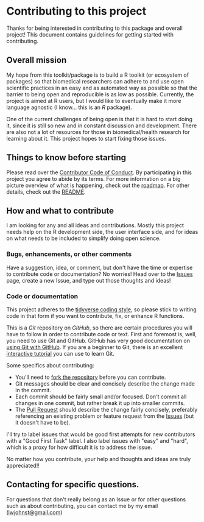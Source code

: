 
# Contributing to this project

Thanks for being interested in contributing to this package and overall project!
This document contains guidelines for getting started with contributing.

## Overall mission

My hope from this toolkit/package is to build a R toolkit (or ecosystem of
packages) so that biomedical researchers can adhere to and use open scientific
practices in an easy and as automated way as possible so that the barrier to
being open and reproducible is as low as possible. Currently, the project is
aimed at R users, but I would like to eventually make it more language agnostic
(I know... this is an *R* package).

One of the current challenges of being open is that it is hard to start doing it,
since it is still so new and in constant discussion and development. There are
also not a lot of resources for those in biomedical/health research for learning
about it. This project hopes to start fixing those issues.

## Things to know before starting

Please read over the [Contributor Code of Conduct](CONDUCT.md). By participating
in this project you agree to abide by its terms. For more information on a big
picture overview of what is happening, check out the [roadmap](ROADMAP.md). For
other details, check out the [README](README.md).

## How and what to contribute

I am looking for any and all ideas and contributions. Mostly this project needs
help on the R development side, the user interface side, and for ideas on what 
needs to be included to simplify doing open science.

### Bugs, enhancements, or other comments

Have a suggestion, idea, or comment, but don't have the time or expertise to 
contribute code or documentation? No worries! Head over to the
[Issues](https://github.com/lwjohnst86/prodigenr/issues) page, create a new Issue,
and type out those thoughts and ideas!

### Code or documentation

This project adheres to the [tidyverse coding style](http://style.tidyverse.org/),
so please stick to writing code in that form if you want to contribute, fix, or
enhance R functions.

This is a *Git* repository on *GitHub*, so there are certain procedures you will 
have to follow in order to contribute code or text. First and foremost is, well,
you need to use Git and GitHub. GitHub has very good documentation on 
[using Git with GitHub](https://guides.github.com/activities/hello-world/). If
you are a beginner to Git, there is an excellent [interactive tutorial](https://try.github.io/levels/1/challenges/1)
you can use to learn Git.

Some specifics about contributing:

- You'll need to [fork the repository](https://help.github.com/articles/fork-a-repo/)
before you can contribute.
- Git messages should be clear and concisely describe the change made in the commit.
- Each commit should be fairly small and/or focused. Don't commit all changes in
one commit, but rather break it up into smaller commits.
- The [Pull Request](https://help.github.com/articles/about-pull-requests/) should 
describe the change fairly concisely, preferably referencing an existing problem or
feature request from the [Issues](https://github.com/lwjohnst86/prodigenr/issues)
(but it doesn't have to be).

I'll try to label issues that would be good first attempts for new contributors
with a "Good First Task" label. I also label issues with "easy" and "hard", which
is a proxy for how difficult it is to address the issue.

No matter how you contribute, your help and thoughts and ideas are truly appreciated!!

## Contacting for specific questions.

For questions that don't really belong as an Issue or for other questions such
as about contributing, you can contact me by my email (lwjohnst@gmail.com)
